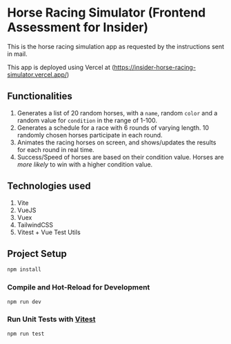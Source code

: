 # Horse Racing Simulator (Frontend Assessment for Insider)

This is the horse racing simulation app as requested by the instructions sent in mail.

This app is deployed using Vercel at (https://insider-horse-racing-simulator.vercel.app/)

## Functionalities
1. Generates a list of 20 random horses, with a `name`, random `color` and a random value for `condition` in the range of 1-100.
2. Generates a schedule for a race with 6 rounds of varying length. 10 randomly chosen horses participate in each round.
3. Animates the racing horses on screen, and shows/updates the results for each round in real time.
4. Success/Speed of horses are based on their condition value. Horses are _more likely_ to win with a higher condition value.

## Technologies used
1. Vite
2. VueJS
3. Vuex
4. TailwindCSS
5. Vitest + Vue Test Utils

## Project Setup

```sh
npm install
```

### Compile and Hot-Reload for Development

```sh
npm run dev
```

### Run Unit Tests with [Vitest](https://vitest.dev/)

```sh
npm run test
```
